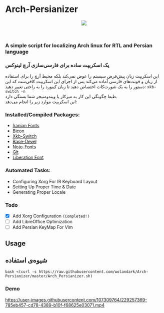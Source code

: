 # Arch-Persianizer
<p align="center">
<img src="https://user-images.githubusercontent.com/107309764/229257978-33606cc8-8cb2-4b53-8ddb-a782ac4bace1.png">
</p><br>

### A simple script for localizing Arch linux for RTL and Persian language
### یک اسکریپت ساده برای فارسی‌سازی آرچ لینوکس

این اسکریپت زبان پیش‌فرض سیستم را عوض نمی‌کند بلکه محیط آرچ را برای استفاده از زبان و فونت‌های فارسی آماده می‌کند
پس از اجرای این اسکریپت کافی‌ست که این دستور را به یک شورت‌کات اختصاص دهید تا زبان کیبورد را به راحتی تغییر دهید:
<code>xkb-switch -n</code><br>
  طبعا چگونگی این کار به میزکار یا ویندومنیجر شما بستگی دارد.
  <br>
  این اسکریپت موارد زیر را انجام می‌دهد:

### Installed/Compiled Packages:
- [Iranian Fonts](https://aur.archlinux.org/packages/iranian-fonts)
- [Bicon](https://aur.archlinux.org/packages/bicon-git)
- [Xkb-Switch](https://aur.archlinux.org/packages/xkb-switch)
- [Base-Devel](https://archlinux.org/packages/core/any/base-devel/)
- [Noto-Fonts](https://archlinux.org/packages/extra/any/noto-fonts/)
- [Git](https://archlinux.org/packages/extra/x86_64/git/)
- [Liberation Font](https://archlinux.org/packages/community/any/ttf-liberation/)

### Automated Tasks:
- Configuring Xorg For IR Keyboard Layout
- Setting Up Proper Time & Date
- Generating Proper Locale

### Todo
- [x] Add Xorg Configuration `(Completed!)`
- [ ] Add LibreOffice Optimization 
- [ ] Add Persian KeyMap For Vim

## Usage
## شیوه‌ی استفاده
```
bash <(curl -s https://raw.githubusercontent.com/wolandark/Arch-Persianizer/master/Arch_Persianizer.sh)
```

### Demo
https://user-images.githubusercontent.com/107309764/229257369-785eb457-cd78-4389-b10f-f68625e03071.mp4


